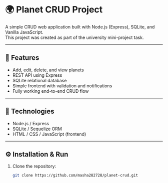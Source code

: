 # 🌍 Planet CRUD Project

A simple CRUD web application built with Node.js (Express), SQLite, and Vanilla JavaScript.  
This project was created as part of the university mini-project task.

---

## 🚀 Features
- Add, edit, delete, and view planets  
- REST API using Express  
- SQLite relational database  
- Simple frontend with validation and notifications  
- Fully working end-to-end CRUD flow

---

## 🧠 Technologies
- Node.js / Express
- SQLite / Sequelize ORM
- HTML / CSS / JavaScript (frontend)

---

## ⚙️ Installation & Run
1. Clone the repository:
   ```bash
   git clone https://github.com/masha282728/planet-crud.git